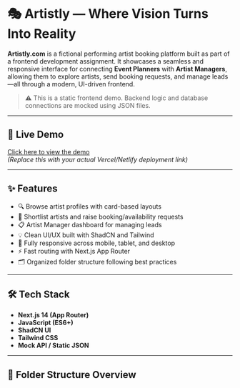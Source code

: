 # 🎭 Artistly — Where Vision Turns Into Reality

**Artistly.com** is a fictional performing artist booking platform built as part of a frontend development assignment. It showcases a seamless and responsive interface for connecting **Event Planners** with **Artist Managers**, allowing them to explore artists, send booking requests, and manage leads—all through a modern, UI-driven frontend.

> ⚠️ This is a static frontend demo. Backend logic and database connections are mocked using JSON files.

---

## 🔗 Live Demo

[Click here to view the demo](https://your-deployment-link.com)  
*(Replace this with your actual Vercel/Netlify deployment link)*

---

## ✨ Features

- 🔍 Browse artist profiles with card-based layouts
- 📌 Shortlist artists and raise booking/availability requests
- 📋 Artist Manager dashboard for managing leads
- 💡 Clean UI/UX built with ShadCN and Tailwind
- 📱 Fully responsive across mobile, tablet, and desktop
- ⚡ Fast routing with Next.js App Router
- 🗂️ Organized folder structure following best practices

---

## 🛠️ Tech Stack

- **Next.js 14 (App Router)**
- **JavaScript (ES6+)**
- **ShadCN UI**
- **Tailwind CSS**
- **Mock API / Static JSON**

---

## 📁 Folder Structure Overview

